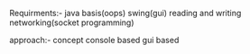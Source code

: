 Requirments:-
java basis(oops)
swing(gui)
reading and writing
networking(socket programming)

approach:-
concept
console based
gui based
